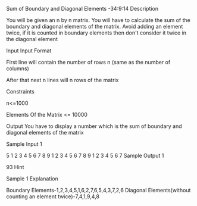 Sum of Boundary and Diagonal Elements -34:9:14
Description

You will be given an n by n matrix. You will have to calculate the sum of the boundary and diagonal elements of the matrix. Avoid adding an element twice, if it is counted in boundary elements then don't consider it twice in the diagonal element

Input
Input Format

First line will contain the number of rows n (same as the number of columns)

After that next n lines will n rows of the matrix

Constraints

n<=1000

Elements Of the Matrix <= 10000

Output
You have to display a number which is the sum of boundary and diagonal elements of the matrix

Sample Input 1

5
1 2 3 4 5
6 7 8 9 1
2 3 4 5 6
7 8 9 1 2
3 4 5 6 7
Sample Output 1

93
Hint

Sample 1 Explanation

Boundary Elements-1,2,3,4,5,1,6,2,7,6,5,4,3,7,2,6
Diagonal Elements(without counting an element twice)-7,4,1,9,4,8
